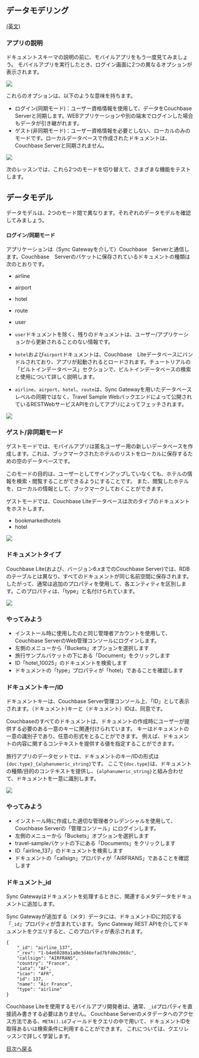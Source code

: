 ## データモデリング

[(英文)](https://docs.couchbase.com/tutorials/mobile-travel-sample/android/design/data-modeling.html)

### アプリの説明

ドキュメントスキーマの説明の前に、モバイルアプリをもう一度見てみましょう。
モバイルアプリを実行したとき、ログイン画面に2つの異なるオプションが表示されます。

![](https://cl.ly/1s2L2Q372d2m/android-login.png)

これらのオプションは、以下のような意味を持ちます。

- ログイン(同期モード)：ユーザー資格情報を使用して、データをCouchbase Serverと同期します。WEBアプリケーションや別の端末でログインした場合もデータが引き継がれます。
- ゲスト(非同期モード)：ユーザー資格情報を必要としない、ローカルのみのモードです。ローカルデータベースで作成されたドキュメントは、Couchbase Serverと同期されません。

![](https://raw.githubusercontent.com/couchbaselabs/mobile-travel-sample/master/content/assets/travel%20sample%20mobile.png)

次のレッスンでは、これら2つのモードを切り替えて、さまざまな機能をテストします。

## データモデル

データモデルは、2つのモード間で異なります。それぞれのデータモデルを確認してみましょう。

#### ログイン/同期モード
アプリケーションは（Sync Gatewayを介して）Couchbase　Serverと通信します。Couchbase　Serverのバケットに保存されているドキュメントの種類は次のとおりです。

- airline
- airport
- hotel
- route
- user

- `user`ドキュメントを除く、残りのドキュメントは、ユーザー/アプリケーションから更新されることのない情報です。

- `hotel`および`airport`ドキュメントは、Couchbase　Liteデータベースにバンドルされており、アプリが起動されるとロードされます。チュートリアルの「ビルトインデータベース」セクションで、ビルトインデータベースの検索と使用について詳しく説明します。

- `airline`、`airport`、`hotel`、`route`は、Sync Gatewayを用いたデータベースレベルの同期ではなく、Travel Sample Webバックエンドによって公開されているRESTWebサービスAPIを介してアプリによってフェッチされます。


![](https://cl.ly/40330Z0M1k3F/models.png)

### ゲスト/非同期モード
ゲストモードでは、モバイルアプリは匿名ユーザー用の新しいデータベースを作成します。これは、ブックマークされたホテルのリストをローカルに保存するための空のデータベースです。

このモードの目的は、ユーザーとしてサインアップしていなくても、ホテルの情報を検索・閲覧することができるようにすることです。
また、閲覧したホテルを、ローカルの情報として、ブックマークしておくことができます。

ゲストモードでは、Couchbase Liteデータベースは次のタイプのドキュメントをホストします。

- bookmarkedhotels
- hotel

![](https://cl.ly/2l0118183p11/guest-model.png)

### ドキュメントタイプ
Couchbase Lite(および、バージョン6.xまでのCouchbase Server)では、RDBのテーブルとは異なり、すべてのドキュメントが同じ名前空間に保存されます。
したがって、通常は追加のプロパティを使用して、各エンティティを区別します。このプロパティは、「type」と名付けられています。

![](https://cl.ly/1w2D1Z2J0p47/document-types.png)

### やってみよう
- インストール時に使用したのと同じ管理者アカウントを使用して、Couchbase ServerのWeb管理コンソールにログインします。
- 左側のメニューから「Buckets」オプションを選択します
- 旅行サンプルバケットの下にある「Document」をクリックします
- ID「hotel_10025」のドキュメントを検索します
- ドキュメントの「type」プロパティが「hotel」であることを確認します

### ドキュメントキー/ID

ドキュメントキーは、Couchbase Server管理コンソール上、「ID」として表示されます。（ドキュメント)キーと（ドキュメント）IDは、同意です。

Couchbaseのすべてのドキュメントは、ドキュメントの作成時にユーザーが提供する必要のある一意のキーに関連付けられています。
キーはドキュメントの一意の識別子であり、任意の形式をとることができます。
例えば、ドキュメントの内容に関するコンテキストを提供する値を指定することができます。

旅行アプリのデータセットでは、ドキュメントのキー/IDの形式は`{doc.type}_{alphanumeric_string}`です。
ここで`{doc.type}`は、ドキュメントの種類/目的のコンテキストを提供し、`{alphanumeric_string}`と組み合わせて、ドキュメントを一意に識別します。



![](https://cl.ly/0K3V1q3m3K1Z/admin-ui.png)

### やってみよう
- インストール時に作成した適切な管理者クレデンシャルを使用して、Couchbase Serverの「管理コンソール」にログインします。
- 左側のメニューから「Buckets」オプションを選択します
- travel-sampleバケットの下にある「Documents」をクリックします
- ID「airline_137」のドキュメントを検索します
- ドキュメントの「callsign」プロパティが「AIRFRANS」であることを確認します

### ドキュメント_id
Sync Gatewayはドキュメントを処理するときに、関連するメタデータをドキュメントに追加します。

Sync Gatewayが追加する（メタ）データには、ドキュメントIDに対応する「`_id`」プロパティが含まれています。
Sync Gateway REST APIを介してドキュメントをクエリすると、このプロパティが表示されます。

```
{
    "_id": "airline_137",
    "_rev": "1-b4e60280a1a0e3d46efad7bfd0e2068c",
    "callsign": "AIRFRANS",
    "country": "France",
    "iata": "AF",
    "icao": "AFR",
    "id": 137,
    "name": "Air France",
    "type": "airline"
}
```

Couchbase Liteを使用するモバイルアプリ開発者は、通常、`_id`プロパティを直接読み書きする必要はありません。
Couchbase Serverのメタデータへのアクセス方法である、`META().id`フィールドをクエリの中で用いて、ドキュメントIDを取得あるいは検索条件に利用することができます。
これについては、クエリレッスンで詳しく学習します。

[目次へ戻る](./README.md)
